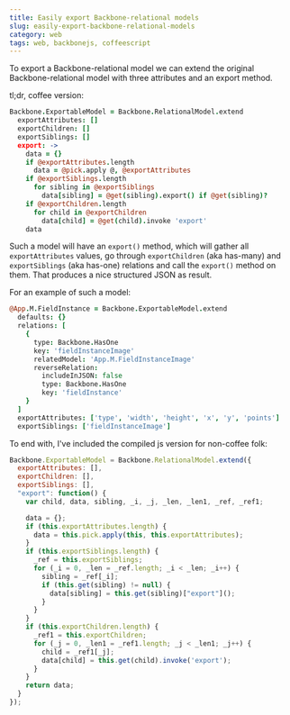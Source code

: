 ```yaml
---
title: Easily export Backbone-relational models
slug: easily-export-backbone-relational-models
category: web
tags: web, backbonejs, coffeescript
---
```


To export a Backbone-relational model we can extend the original Backbone-relational model with three attributes and an export method.

tl;dr, coffee version:

```coffee
Backbone.ExportableModel = Backbone.RelationalModel.extend
  exportAttributes: []
  exportChildren: []
  exportSiblings: [] 
  export: ->
    data = {}
    if @exportAttributes.length
      data = @pick.apply @, @exportAttributes
    if @exportSiblings.length
      for sibling in @exportSiblings
        data[sibling] = @get(sibling).export() if @get(sibling)?
    if @exportChildren.length
      for child in @exportChildren
        data[child] = @get(child).invoke 'export'
    data  
```

Such a model will have an `export()` method, which will gather all `exportAttributes` values, go through `exportChildren` (aka has-many) and `exportSiblings` (aka has-one) relations and call the `export()` method on them. That produces a nice structured JSON as result.

For an example of such a model:

```coffee
@App.M.FieldInstance = Backbone.ExportableModel.extend
  defaults: {}
  relations: [
    {
      type: Backbone.HasOne
      key: 'fieldInstanceImage'
      relatedModel: 'App.M.FieldInstanceImage'
      reverseRelation:
        includeInJSON: false
        type: Backbone.HasOne
        key: 'fieldInstance'
    }
  ]
  exportAttributes: ['type', 'width', 'height', 'x', 'y', 'points']
  exportSiblings: ['fieldInstanceImage']
```

To end with, I've included the compiled js version for non-coffee folk:

```js
Backbone.ExportableModel = Backbone.RelationalModel.extend({
  exportAttributes: [],
  exportChildren: [],
  exportSiblings: [],
  "export": function() {
    var child, data, sibling, _i, _j, _len, _len1, _ref, _ref1;

    data = {};
    if (this.exportAttributes.length) {
      data = this.pick.apply(this, this.exportAttributes);
    }
    if (this.exportSiblings.length) {
      _ref = this.exportSiblings;
      for (_i = 0, _len = _ref.length; _i < _len; _i++) {
        sibling = _ref[_i];
        if (this.get(sibling) != null) {
          data[sibling] = this.get(sibling)["export"]();
        }
      }
    }
    if (this.exportChildren.length) {
      _ref1 = this.exportChildren;
      for (_j = 0, _len1 = _ref1.length; _j < _len1; _j++) {
        child = _ref1[_j];
        data[child] = this.get(child).invoke('export');
      }
    }
    return data;
  }
});
```
